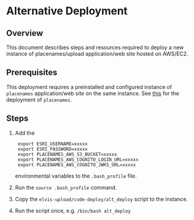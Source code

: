 # Alternative Deployment

## Overview

This document describes steps and resources required to deploy a new instance of placenames/upload application/web site hosted on AWS/EC2.

## Prerequisites

This deployment requires a preinstalled and configured instance of `placenames` application/web site on the same instance. See [this](https://github.com/GeoscienceAustralia/elvis-placenames/blob/master/documentation/alt_deployment.md) for the deployment of `placenames`.

## Steps

1. Add the

        export ESRI_USERNAME=xxxxx
        export ESRI_PASSWORD=xxxxx
        export PLACENAMES_AWS_S3_BUCKET=xxxxx
        export PLACENAMES_AWS_COGNITO_LOGIN_URL=xxxxx
        export PLACENAMES_AWS_COGNITO_JWKS_URL=xxxxx
    environmental variables to the `.bash_profile` file.

2. Run the `source .bash_profile` command.

3. Copy the `elvis-upload/code-deploy/alt_deploy` script to the instance.

4. Run the script once, e.g. `/bin/bash alt_deploy`
